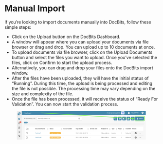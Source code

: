 # Manual Import

If you’re looking to import documents manually into DocBits, follow these simple steps:

* Click on the Upload button on the DocBits Dashboard.
* A window will appear where you can upload your documents via file browser or drag and drop. You can upload up to 10 documents at once.
* To upload documents via file browser, click on the Upload Documents button and select the files you want to upload. Once you’ve selected the files, click on Confirm to start the upload process.
* Alternatively, you can drag and drop your files onto the DocBits import window.
* After the files have been uploaded, they will have the initial status of “Running”. During this time, the upload is being processed and editing the file is not possible. The processing time may vary depending on the size and complexity of the file.
* Once the file has been processed, it will receive the status of “Ready For Validation”. You can now start the validation process.

<figure><img src="../../../.gitbook/assets/manual-import1.png" alt=""><figcaption></figcaption></figure>

